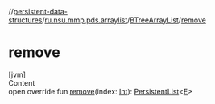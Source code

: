 //[persistent-data-structures](../../index.md)/[ru.nsu.mmp.pds.arraylist](../index.md)/[BTreeArrayList](index.md)/[remove](remove.md)



# remove  
[jvm]  
Content  
open override fun [remove](remove.md)(index: [Int](https://kotlinlang.org/api/latest/jvm/stdlib/kotlin/-int/index.html)): [PersistentList](../-persistent-list/index.md)<[E](index.md)>  



